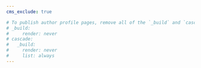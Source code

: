 ```yaml
---
cms_exclude: true

# To publish author profile pages, remove all of the `_build` and `cascade` settings below.
# _build:
#     render: never
# cascade:
#   _build:
#     render: never
#     list: always
---
```


